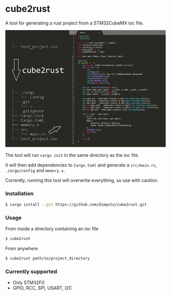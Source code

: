 # cube2rust
A tool for generating a rust project from a STM32CubeMX ioc file.

![demo](demo.png)

The tool will run `cargo init` in the same directory as the ioc file.

It will then add dependencies to `Cargo.toml` and generate a `src/main.rs`, `.cargo/config` and `memory.x`.

Currently, running this tool will overwrite everything, so use with caution. 

### Installation
```bash
$ cargo install --git https://github.com/dimpolo/cube2rust.git
```
### Usage
From inside a directory containing an ioc file
```bash
$ cube2rust
```

From anywhere
```bash
$ cube2rust path/to/project_directory
```

### Currently supported
* Only STM32F0
* GPIO, RCC, SPI, USART, I2C
